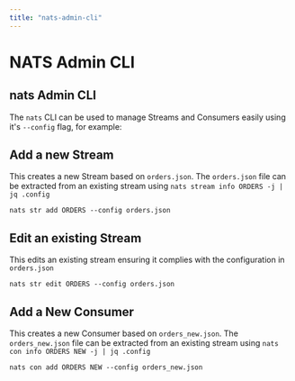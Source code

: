 ```yaml
---
title: "nats-admin-cli"
---
```

# NATS Admin CLI

## nats Admin CLI

The `nats` CLI can be used to manage Streams and Consumers easily using it's `--config` flag, for example:

## Add a new Stream

This creates a new Stream based on `orders.json`. The `orders.json` file can be extracted from an existing stream using `nats stream info ORDERS -j | jq .config`

```shell
nats str add ORDERS --config orders.json
```

## Edit an existing Stream

This edits an existing stream ensuring it complies with the configuration in `orders.json`

```shell
nats str edit ORDERS --config orders.json
```

## Add a New Consumer

This creates a new Consumer based on `orders_new.json`. The `orders_new.json` file can be extracted from an existing stream using `nats con info ORDERS NEW -j | jq .config`

```shell
nats con add ORDERS NEW --config orders_new.json
```

